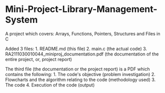 # Mini-Project-Library-Management-System
A project which covers: Arrays, Functions, Pointers, Structures and Files in C


Added 3 files:
    1. README.md (this file)
    2. main.c (the actual code)
    3. RA2111030010044_miniproj_documentation.pdf (the documentation of the entire project, or, project report)


The third file (the documentation or the project report) is a PDF which contains the following:
    1. The code's objective (problem investigation)
    2. Flowcharts and the algorithm relating to the code (methodology used)
    3. The code 
    4. Execution of the code (output)
